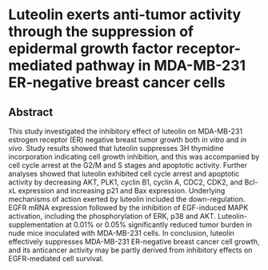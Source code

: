 # Luteolin exerts anti-tumor activity through the suppression of epidermal growth factor receptor-mediated pathway in MDA-MB-231 ER-negative breast cancer cells

## Abstract

This study investigated the inhibitory effect of luteolin on MDA-MB-231 estrogen receptor (ER) negative breast tumor growth both _in vitro_ and _in vivo_. Study results showed that luteolin suppresses 3H thymidine incorporation indicating cell growth inhibition, and this was accompanied by cell cycle arrest at the G2/M and S stages and apoptotic activity. Further analyses showed that luteolin exhibited cell cycle arrest and apoptotic activity by decreasing AKT, PLK1, cyclin B1, cyclin A, CDC2, CDK2, and Bcl-xL expression and increasing p21 and Bax expression. Underlying mechanisms of action exerted by luteolin included the down-regulation. EGFR mRNA expression followed by the inhibition of EGF-induced MAPK activation, including the phosphorylation of ERK, p38 and AKT. Luteolin-supplementation at 0.01% or 0.05% significantly reduced tumor burden in nude mice inoculated with MDA-MB-231 cells. In conclusion, luteolin effectively suppresses MDA-MB-231 ER-negative breast cancer cell growth, and its anticancer activity may be partly derived from inhibitory effects on EGFR-mediated cell survival.